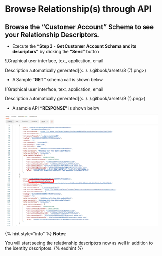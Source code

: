 # Browse Relationship(s) through API

## **Browse the “Customer Account” Schema to see your Relationship Descriptors.**

* Execute the **“Step 3 - Get Customer Account Schema and its descriptors”** by clicking the **“Send”** button

![Graphical user interface, text, application, email

Description automatically generated](<../../.gitbook/assets/8 (7).png>)

* A Sample **“GET”** schema call is shown below

![Graphical user interface, text, application, email

Description automatically generated](<../../.gitbook/assets/9 (1).png>)

* A sample API **“RESPONSE”** is shown below

![](<../../.gitbook/assets/10 (2).png>)

{% hint style="info" %}
**Notes:**

You will start seeing the relationship descriptors now as well in addition to the identity descriptors.
{% endhint %}

